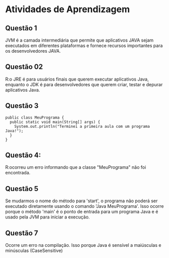 # Atividades de Aprendizagem

## Questão 1

JVM é a camada intermediária que permite que aplicativos JAVA sejam executados em diferentes plataformas e fornece recursos importantes para os desenvolvedores JAVA.

## Questão 02

R:o JRE é para usuários finais que querem executar aplicativos Java, enquanto o JDK é para desenvolvedores que querem criar, testar e depurar aplicativos Java.

## Questão 3

    public class MeuPrograma {
      public static void main(String[] args) {
        System.out.println("Terminei a primeira aula com um programa Java!");
      }
    }

## Questão 4:
R:ocorreu um erro informando que a classe "MeuPrograma" não foi encontrada.

## Questão 5

Se mudarmos o nome do método para 'start', o programa não poderá ser executado diretamente usando o comando 'Java MeuPrograma'. Isso ocorre porque o método 'main' é o ponto de entrada para um programa Java e é usado pela JVM para iniciar a execução.

## Questão 7 

Ocorre um erro na compilação. Isso porque Java é sensível a maiúsculas e minúsculas (CaseSensitive)
